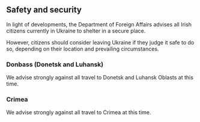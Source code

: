 ## Safety and security

In light of developments, the Department of Foreign Affairs advises all Irish citizens currently in Ukraine to shelter in a secure place.

However, citizens should consider leaving Ukraine if they judge it safe to do so, depending on their location and prevailing circumstances.

### **Donbass (Donetsk and Luhansk)**

We advise strongly against all travel to Donetsk and Luhansk Oblasts at this time.

### **Crimea**

We advise strongly against all travel to Crimea at this time.
